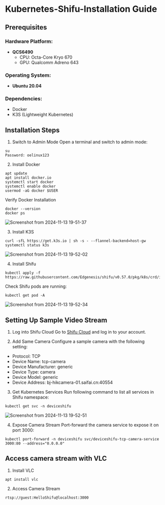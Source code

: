 # Kubernetes-Shifu-Installation Guide

## Prerequisites

### Hardware Platform:
- **QCS6490**
  - CPU: Octa-Core Kryo 670 
  - GPU: Qualcomm Adreno 643

### Operating System:
- **Ubuntu 20.04**

### Dependencies:
- Docker
- K3S (Lightweight Kubernetes)

## Installation Steps
1. Switch to Admin Mode
Open a terminal and switch to admin mode:
```
su
Password: oelinux123
```

2. Install Docker
```
apt update
apt install docker.io
systemctl start docker
systemctl enable docker
usermod -aG docker $USER
```
Verify Docker Installation
```
docker --version
docker ps
```
![Screenshot from 2024-11-13 19-51-37](https://github.com/user-attachments/assets/c7c25e59-0970-4070-a471-7a67f1b509c9)

3. Install K3S
```
curl -sfL https://get.k3s.io | sh -s - --flannel-backend=host-gw
systemctl status k3s
```
![Screenshot from 2024-11-13 19-52-02](https://github.com/user-attachments/assets/477377c5-a81b-4a3c-beec-a31665368a93)

4. Install Shifu
```
kubectl apply -f https://raw.githubusercontent.com/Edgenesis/shifu/v0.57.0/pkg/k8s/crd/install/shifu_install.yml
```
Check Shifu pods are running:
```
kubectl get pod -A
```
![Screenshot from 2024-11-13 19-52-34](https://github.com/user-attachments/assets/67d6078b-6816-403d-ae2c-ac456ba4298e)

## Setting Up Sample Video Stream
1. Log into Shifu Cloud
Go to [Shifu Cloud](https://cloud.shifu.dev/#/user/login) and log in to your account.

2. Add Same Camera
Configure a sample camera with the following setting:
* Protocol: TCP
* Device Name: tcp-camera
* Device Manufacturer: generic
* Device Type: camera
* Device Model: generic
* Device Address: bj-hikcamera-01.saifai.cn:40554

3. Get Kubernetes Services
Run following command to list all services in Shifu namespace:
```
kubectl get svc -n deviceshifu
```
![Screenshot from 2024-11-13 19-52-51](https://github.com/user-attachments/assets/847c479d-8202-4ac2-bdaf-3cb7a295e6f2)

4. Expose Camera Stream
Port-forward the camera service to expose it on port 3000:
```
kubectl port-forward -n deviceshifu svc/deviceshifu-tcp-camera-service 3000:80 --address="0.0.0.0"
```

## Access camera stream with VLC
1. Install VLC
```
apt install vlc
```
2. Access Camera Stream
```
rtsp://guest:HelloShifu@localhost:3000
```
